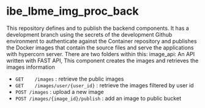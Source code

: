 # ibe_lbme_img_proc_back
This repository defines and to publish the backend components. It has a development branch using the secrets of the development Github environment to authenticate against the Container repository and publishes the Docker images that contain the source files and serve the applications with hypercorn server. There are two folders within this:
image_api: An API written with FAST API, This component creates the images and retrieves the images information

* `GET    /images` : retrieve the public images
* `GET    /images/user/{user_id}` : retrieve the images filtered by user id
* `POST /images` : upload a new image
* `POST /images/{image_id}/publish` : add an image to public bucket
